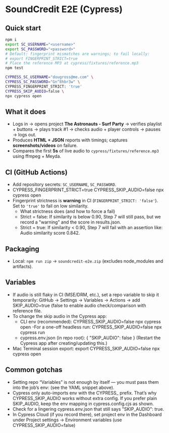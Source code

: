 # SoundCredit E2E (Cypress)

## Quick start
```bash
npm i
export SC_USERNAME="<username>"
export SC_PASSWORD="<password>"
# Default: fingerprint mismatches are warnings; to fail locally:
# export FINGERPRINT_STRICT=true
# Place the reference MP3 at cypress/fixtures/reference.mp3
npm test
```
```bash
CYPRESS_SC_USERNAME="dougross@me.com" \
CYPRESS_SC_PASSWORD="Gn^8hbr3w" \
CYPRESS_FINGERPRINT_STRICT: 'true'
CYPRESS_SKIP_AUDIO=false \
npx cypress open
```

## What it does
- Logs in → opens project **The Astronauts - Surf Party** → verifies playlist + buttons → plays track #1 → checks audio + player controls → pauses → logs out.
- Produces **HTML + JSON** reports with timings; captures **screenshots/videos** on failure.
- Compares the first **5s** of live audio to `cypress/fixtures/reference.mp3` using ffmpeg + Meyda.

## CI (GitHub Actions)
- Add repository secrets: `SC_USERNAME`, `SC_PASSWORD`.
- CYPRESS_FINGERPRINT_STRICT=true CYPRESS_SKIP_AUDIO=false npx cypress open
- Fingerprint strictness is **warning** in CI (`FINGERPRINT_STRICT: 'false'`). Set to `'true'` to fail on low similarity.
  - What strictness does (and how to force a fail)
  - Strict = false: If similarity is below 0.90, Step 7 will still pass, but we record a "warning" and the score in results.json.
  - Strict = true: If similarity < 0.90, Step 7 will fail with an assertion like: Audio similarity score 0.842.

## Packaging
- Local: `npm run zip` → `soundcredit-e2e.zip` (excludes node_modules and artifacts).

## Variables
- If audio is still flaky in CI (MSE/DRM, etc.), set a repo variable to skip it temporarily: GitHub → Settings → Variables → Actions → add SKIP_AUDIO=true (false to enable audio check/comparison with reference file. 
- To change the skip audio in the Cypress app:
  - CLI env (recommended): CYPRESS_SKIP_AUDIO=false npx cypress open
  -For a one-off headless run: CYPRESS_SKIP_AUDIO=false npx cypress run
  - cypress.env.json (in repo root):
  {
  "SKIP_AUDIO": false
  }
(Restart the Cypress app after creating/updating this.)
- Mac Terminal session export:
  export CYPRESS_SKIP_AUDIO=false
  npx cypress open
## Common gotchas
- Setting repo “Variables” is not enough by itself — you must pass them into the job’s env: (see the YAML snippet above).
- Cypress only auto-imports env with the CYPRESS_ prefix. That’s why CYPRESS_SKIP_AUDIO works without extra config. If you prefer plain SKIP_AUDIO, keep the env mapping in cypress.config.cjs as shown.
- Check for a lingering cypress.env.json that still says "SKIP_AUDIO": true.
- In Cypress Cloud (if you record there), set project env in the Dashboard under Project settings → Environment variables (use CYPRESS_SKIP_AUDIO=false)
